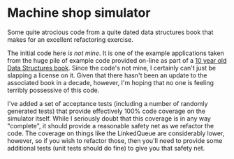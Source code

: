 Machine shop simulator
======================

Some quite atrocious code from a quite dated data structures book that makes for an excellent refactoring exercise.

The initial code here _is not mine_. It is one of the example applications taken from the huge pile of example code provided on-line as part of a [10 year old Data Structures book](http://www.cise.ufl.edu/~sahni/dsaaj/). Since the code's not mine, I certainly can't just be slapping a license on it. Given that there hasn't been an update to the associated book in a decade, however, I'm hoping that no one is feeling terribly possessive of this code.

I've added a set of acceptance tests (including a number of randomly generated tests) that provide effectively 100% code coverage on the simulator itself. While I seriously doubt that this coverage is in any way "complete", it should provide a reasonable safety net as we refactor the code. The coverage on things like the LinkedQueue are considerably lower, however, so if you wish to refactor those, then you'll need to provide some additional tests (unit tests should do fine) to give you that safety net.
